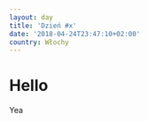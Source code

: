 ```yaml
---
layout: day
title: 'Dzień #x'
date: '2018-04-24T23:47:10+02:00'
country: Włochy
---
```

# Hello

Yea
